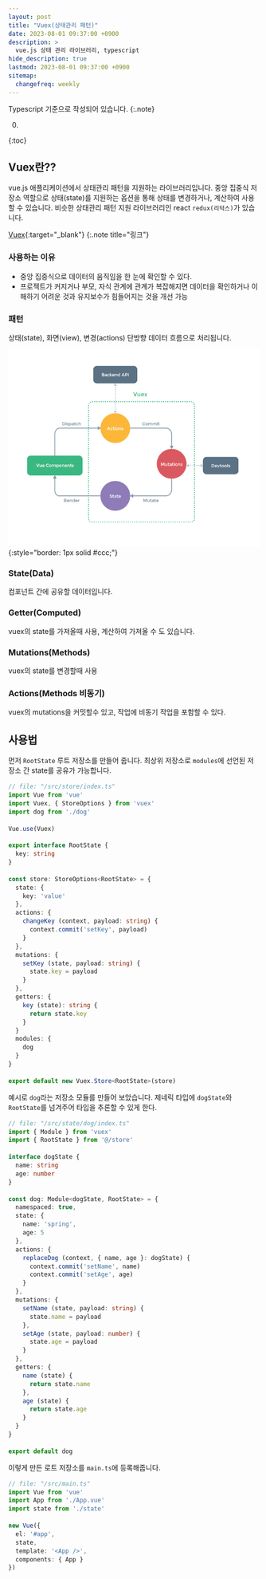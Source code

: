 ```yaml
---
layout: post
title: "Vuex(상태관리 패턴)"
date: 2023-08-01 09:37:00 +0900
description: >
  vue.js 상태 관리 라이브러리, typescript
hide_description: true
lastmod: 2023-08-01 09:37:00 +0900
sitemap:
  changefreq: weekly
---
```


Typescript 기준으로 작성되어 있습니다.
{:.note}

0. 
{:toc}

## Vuex란??

vue.js 애플리케이션에서 상태관리 패턴을 지원하는 라이브러리입니다. 중앙 집중식 저장소 역할으로 상태(state)를 지원하는 옵션을 통해 상태를 변경하거나, 계산하여 사용할 수 있습니다. 비슷한 상태관리 패턴 지원 라이브러리인 react `redux(리덕스)`가 있습니다.

[Vuex](https://v3.vuex.vuejs.org/kr/){:target="_blank"}
{:.note title="링크"}

### 사용하는 이유

* 중앙 집중식으로 데이터의 움직임을 한 눈에 확인할 수 있다.
* 프로젝트가 커지거나 부모, 자식 관계에 관계가 복잡해지면 데이터을 확인하거나 이해하기 어려운 것과 유지보수가 힘들어지는 것을 개선 가능

### 패턴

상태(state), 화면(view), 변경(actions) 단방향 데이터 흐름으로 처리됩니다.

![Vuex](/assets/img/javascript/vuex.png){:style="border: 1px solid #ccc;"}

### State(Data)

컴포넌트 간에 공유할 데이터입니다.

### Getter(Computed)

vuex의 state를 가져올때 사용, 계산하여 가져올 수 도 있습니다.

### Mutations(Methods)

vuex의 state를 변경할때 사용

### Actions(Methods 비동기)

vuex의 mutations을 커밋할수 있고, 작업에 비동기 작업을 포함할 수 있다.

## 사용법

먼저 `RootState` 루트 저장소를 만들어 줍니다. 최상위 저장소로 `modules`에 선언된 저장소 간 state를 공유가 가능합니다.

~~~ts
// file: "/src/store/index.ts"
import Vue from 'vue'
import Vuex, { StoreOptions } from 'vuex'
import dog from './dog'

Vue.use(Vuex)

export interface RootState {
  key: string
}

const store: StoreOptions<RootState> = {
  state: {
    key: 'value'
  },
  actions: {
    changeKey (context, payload: string) {
      context.commit('setKey', payload)
    }
  },
  mutations: {
    setKey (state, payload: string) {
      state.key = payload
    }
  },
  getters: {
    key (state): string {
      return state.key
    }
  }
  modules: {
    dog
  }
}

export default new Vuex.Store<RootState>(store)
~~~

예시로 `dog`라는 저장소 모듈를 만들어 보았습니다.
제네릭 타입에 `dogState`와 `RootState`를 넘겨주어 타입을 추론할 수 있게 한다.

~~~ts
// file: "/src/state/dog/index.ts"
import { Module } from 'vuex'
import { RootState } from '@/store'

interface dogState {
  name: string
  age: number
}

const dog: Module<dogState, RootState> = {
  namespaced: true,
  state: {
    name: 'spring',
    age: 5
  },
  actions: {
    replaceDog (context, { name, age }: dogState) {
      context.commit('setName', name)
      context.commit('setAge', age)
    }
  },
  mutations: {
    setName (state, payload: string) {
      state.name = payload
    },
    setAge (state, payload: number) {
      state.age = payload
    }
  },
  getters: {
    name (state) {
      return state.name
    },
    age (state) {
      return state.age
    }
  }
}

export default dog

~~~

이렇게 만든 로트 저장소를 `main.ts`에 등록해줍니다.

~~~ts
// file: "/src/main.ts"
import Vue from 'vue'
import App from './App.vue'
import state from './state'

new Vue({
  el: '#app',
  state,
  template: '<App />',
  components: { App }
})
~~~
